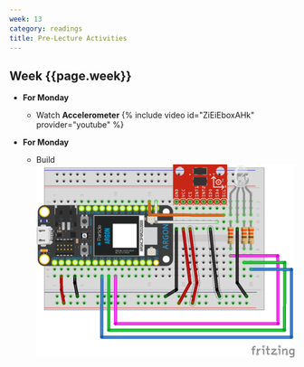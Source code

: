 ```yaml
---
week: 13
category: readings
title: Pre-Lecture Activities
---
```


## Week {{page.week}}

* **For Monday**
  
  * Watch **Accelerometer**
    {% include video id="ZiEiEboxAHk" provider="youtube" %}
* **For Monday**
  - Build
    ![accelerometer_rgb_led_bb](week13.assets/accelerometer_rgb_led_bb.png)
